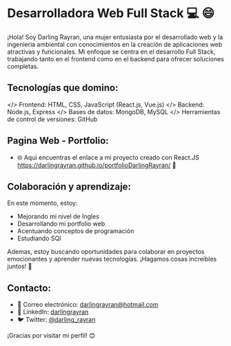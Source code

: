 # Desarrolladora Web Full Stack 💻 😄

¡Hola! Soy Darling Rayran, una mujer entusiasta por el desarrollado web  y la ingenieria ambiental con conocimientos en la creación de aplicaciones web atractivas y funcionales. Mi enfoque se centra en el desarrollo Full Stack, trabajando tanto en el frontend como en el backend para ofrecer soluciones completas.

## Tecnologías que domino:


</>  Frontend: HTML, CSS, JavaScript (React.js, Vue.js)
</>  Backend: Node.js, Express
</>  Bases de datos: MongoDB, MySQL
</>  Herramientas de control de versiones: GitHub

## Pagina Web - Portfolio:
- 🌐 Aqui encuentras el enlace a mi proyecto creado con React.JS https://darlingrayran.github.io/portfolioDarlingRayran/ 🚀


## Colaboración y aprendizaje:

En este momento, estoy:

- Mejorando mi nivel de Ingles
- Desarrollando mi portfolio web
- Acentuando conceptos de programación
- Estudiando SQl

Ademas, estoy buscando oportunidades para colaborar en proyectos emocionantes y aprender nuevas tecnologías. ¡Hagamos cosas increíbles juntos! 🚀

## Contacto:

- 📧 Correo electrónico: darlingrayran@hotmail.com
- 🔗 LinkedIn: [darlingrayran](https://www.linkedin.com/in/darlingrayran)
- 🐦 Twitter: [@darling_rayran](https://twitter.com/darling_rayran)

¡Gracias por visitar mi perfil! 😊

